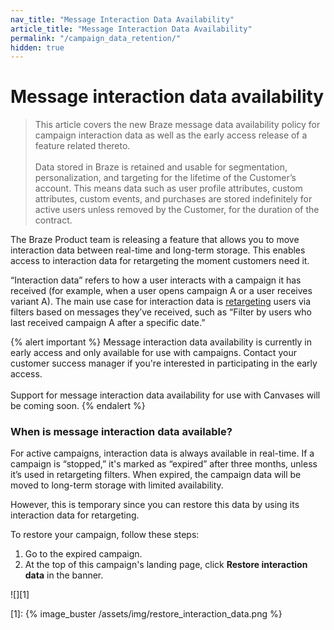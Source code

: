 ```yaml
---
nav_title: "Message Interaction Data Availability"
article_title: "Message Interaction Data Availability"
permalink: "/campaign_data_retention/"
hidden: true
---
```


# Message interaction data availability

> This article covers the new Braze message data availability policy for campaign interaction data as well as the early access release of a feature related thereto. <br><br> Data stored in Braze is retained and usable for segmentation, personalization, and targeting for the lifetime of the Customer’s account. This means data such as user profile attributes, custom attributes, custom events, and purchases are stored indefinitely for active users unless removed by the Customer, for the duration of the contract.

The Braze Product team is releasing a feature that allows you to move interaction data between real-time and long-term storage. This enables access to interaction data for retargeting the moment customers need it. 

“Interaction data” refers to how a user interacts with a campaign it has received (for example, when a user opens campaign A or a user receives variant A). The main use case for interaction data is [retargeting]({{site.baseurl}}/user_guide/engagement_tools/campaigns/ideas_and_strategies/retargeting_campaigns/) users via filters based on messages they’ve received, such as “Filter by users who last received campaign A after a specific date.”

{% alert important %}
Message interaction data availability is currently in early access and only available for use with campaigns. Contact your customer success manager if you're interested in participating in the early access. <br><br> Support for message interaction data availability for use with Canvases will be coming soon.
{% endalert %}

### When is message interaction data available?

For active campaigns, interaction data is always available in real-time. If a campaign is “stopped,” it's marked as “expired” after three months, unless it’s used in retargeting filters. When expired, the campaign data will be moved to long-term storage with limited availability. 

However, this is temporary since you can restore this data by using its interaction data for retargeting. 

To restore your campaign, follow these steps:

1. Go to the expired campaign.
2. At the top of this campaign's landing page, click **Restore interaction data** in the banner.

![][1]

[1]: {% image_buster /assets/img/restore_interaction_data.png %}


